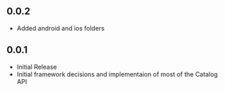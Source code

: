 ## 0.0.2
* Added android and ios folders

## 0.0.1

* Initial Release
* Initial framework decisions and implementaion of most of the Catalog API